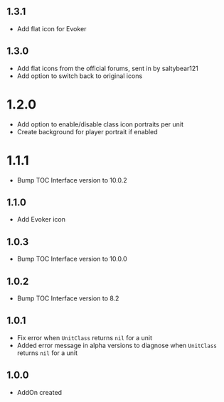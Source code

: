 ## 1.3.1
- Add flat icon for Evoker

## 1.3.0
- Add flat icons from the official forums, sent in by saltybear121
- Add option to switch back to original icons

# 1.2.0
- Add option to enable/disable class icon portraits per unit
- Create background for player portrait if enabled

# 1.1.1
- Bump TOC Interface version to 10.0.2

## 1.1.0
- Add Evoker icon

## 1.0.3
- Bump TOC Interface version to 10.0.0

## 1.0.2
- Bump TOC Interface version to 8.2

## 1.0.1
- Fix error when `UnitClass` returns `nil` for a unit
- Added error message in alpha versions to diagnose when `UnitClass` returns `nil` for a unit

## 1.0.0
- AddOn created
